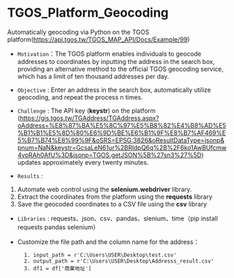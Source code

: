 # TGOS_Platform_Geocoding
Automatically geocoding via Python on the TGOS platform(https://api.tgos.tw/TGOS_MAP_API/Docs/Example/99)

* `Motivation`：The TGOS platform enables individuals to geocode addresses to coordinates by inputting the address in the search box, providing an alternative method to the official TGOS geocoding service, which has a limit of ten thousand addresses per day.
  
* `Objective` : Enter an address in the search box, automatically utilize geocoding, and repeat the process n times.
* `Challenge` :
The API key (**keystr**) on the platform (https://gis.tgos.tw/TGAddress/TGAddress.aspx?oAddress=%E8%87%BA%E5%8C%97%E5%B8%82%E4%B8%AD%E5%B1%B1%E5%8D%80%E6%9D%BE%E6%B1%9F%E8%B7%AF469%E5%B7%B74%E8%99%9F&oSRS=EPSG:3826&oResultDataType=jsonp&pnum=NaN&keystr=GcsaLeN61ur%2BRIdpQ6q%2B%2F6ko1AwBUfcmw4voRAh0AfU%3D&jsonp=TGOS.getJSON%5B%27sn3%27%5D) updates approximately every twenty minutes.

* `Results` :
1. Automate web control using the **selenium.webdriver** library.
2. Extract the coordinates from the platform using the **requests** library
3. Save the geocoded coordinates to a CSV file using the **csv** library

* `Libraries` : requests、json、csv、pandas、slenium、time（pip install requests pandas selenium）

* Customize the file path and the column name for the address：
  ```
    1. input_path = r'C:\Users\USER\Desktop\test.csv'
    2. output_path = r'C:\Users\USER\Desktop\Addresss_result.csv'
    3. df1 = df['商業地址']
  ```
  
